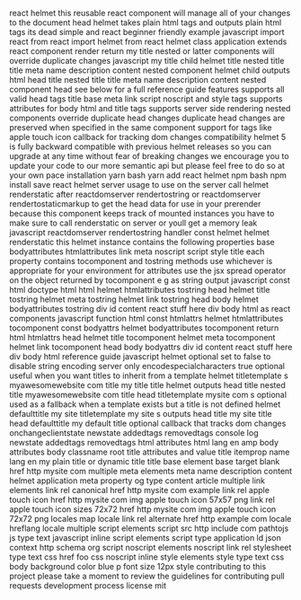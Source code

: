 react helmet this reusable react component will manage all of your changes to the document head helmet takes plain html tags and outputs plain html tags its dead simple and react beginner friendly example javascript import react from react import helmet from react helmet class application extends react component render return my title nested or latter components will override duplicate changes javascript my title child helmet title nested title title meta name description content nested component helmet child outputs html head title nested title title meta name description content nested component head see below for a full reference guide features supports all valid head tags title base meta link script noscript and style tags supports attributes for body html and title tags supports server side rendering nested components override duplicate head changes duplicate head changes are preserved when specified in the same component support for tags like apple touch icon callback for tracking dom changes compatibility helmet 5 is fully backward compatible with previous helmet releases so you can upgrade at any time without fear of breaking changes we encourage you to update your code to our more semantic api but please feel free to do so at your own pace installation yarn bash yarn add react helmet npm bash npm install save react helmet server usage to use on the server call helmet renderstatic after reactdomserver rendertostring or reactdomserver rendertostaticmarkup to get the head data for use in your prerender because this component keeps track of mounted instances you have to make sure to call renderstatic on server or youll get a memory leak javascript reactdomserver rendertostring handler const helmet helmet renderstatic this helmet instance contains the following properties base bodyattributes htmlattributes link meta noscript script style title each property contains tocomponent and tostring methods use whichever is appropriate for your environment for attributes use the jsx spread operator on the object returned by tocomponent e g as string output javascript const html doctype html html helmet htmlattributes tostring head helmet title tostring helmet meta tostring helmet link tostring head body helmet bodyattributes tostring div id content react stuff here div body html as react components javascript function html const htmlattrs helmet htmlattributes tocomponent const bodyattrs helmet bodyattributes tocomponent return html htmlattrs head helmet title tocomponent helmet meta tocomponent helmet link tocomponent head body bodyattrs div id content react stuff here div body html reference guide javascript helmet optional set to false to disable string encoding server only encodespecialcharacters true optional useful when you want titles to inherit from a template helmet titletemplate s myawesomewebsite com title my title title helmet outputs head title nested title myawesomewebsite com title head titletemplate mysite com s optional used as a fallback when a template exists but a title is not defined helmet defaulttitle my site titletemplate my site s outputs head title my site title head defaulttitle my default title optional callback that tracks dom changes onchangeclientstate newstate addedtags removedtags console log newstate addedtags removedtags html attributes html lang en amp body attributes body classname root title attributes and value title itemprop name lang en my plain title or dynamic title title base element base target blank href http mysite com multiple meta elements meta name description content helmet application meta property og type content article multiple link elements link rel canonical href http mysite com example link rel apple touch icon href http mysite com img apple touch icon 57x57 png link rel apple touch icon sizes 72x72 href http mysite com img apple touch icon 72x72 png locales map locale link rel alternate href http example com locale hreflang locale multiple script elements script src http include com pathtojs js type text javascript inline script elements script type application ld json context http schema org script noscript elements noscript link rel stylesheet type text css href foo css noscript inline style elements style type text css body background color blue p font size 12px style contributing to this project please take a moment to review the guidelines for contributing pull requests development process license mit